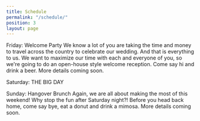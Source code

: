 ```yaml
---
title: Schedule
permalink: "/schedule/"
position: 3
layout: page
---
```


Friday: Welcome Party
We know a lot of you are taking the time and money to travel across the country to celebrate our wedding. And that is everything to us. We want to maximize our time with each and everyone of you, so we're going to do an open-house style welcome reception. Come say hi and drink a beer. More details coming soon.

Saturday: THE BIG DAY

Sunday: Hangover Brunch
Again, we are all about making the most of this weekend! Why stop the fun after Saturday night?! Before you head back home, come say bye, eat a donut and drink a mimosa. More details coming soon.
